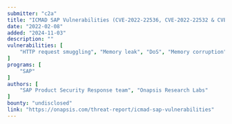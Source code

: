 ```yaml
---
submitter: "c2a"
title: "ICMAD SAP Vulnerabilities (CVE-2022-22536, CVE-2022-22532 & CVE-2022-22533)"
date: "2022-02-08"
added: "2024-11-03"
description: ""
vulnerabilities: [
    "HTTP request smuggling", "Memory leak", "DoS", "Memory corruption"
]
programs: [
    "SAP"
]
authors: [
    "SAP Product Security Response team", "Onapsis Research Labs"
]
bounty: "undisclosed"
link: "https://onapsis.com/threat-report/icmad-sap-vulnerabilities"
---
```




